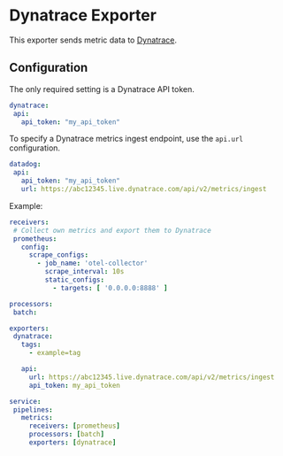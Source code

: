 # Dynatrace Exporter

This exporter sends metric data to [Dynatrace](https://dynatrace.com).

## Configuration

The only required setting is a Dynatrace API token.
 ```yaml
dynatrace:
  api:
    api_token: "my_api_token"
 ```
 
 To specify a Dynatrace metrics ingest endpoint, use the `api.url` configuration.

 ```yaml
datadog:
  api:
    api_token: "my_api_token"
    url: https://abc12345.live.dynatrace.com/api/v2/metrics/ingest
 ```

Example:

 ```yaml
receivers:
  # Collect own metrics and export them to Dynatrace
  prometheus:
    config:
      scrape_configs:
        - job_name: 'otel-collector'
          scrape_interval: 10s
          static_configs:
            - targets: [ '0.0.0.0:8888' ]

processors:
  batch:

exporters:
  dynatrace:
    tags:
      - example=tag

    api:
      url: https://abc12345.live.dynatrace.com/api/v2/metrics/ingest
      api_token: my_api_token

service:
  pipelines:
    metrics:
      receivers: [prometheus]
      processors: [batch]
      exporters: [dynatrace]

 ```
